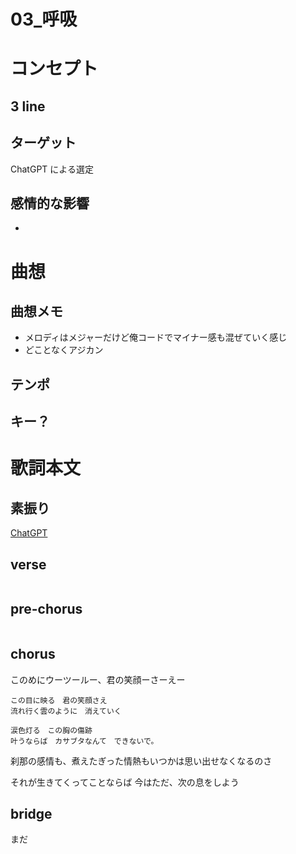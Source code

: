 # 03_呼吸

# コンセプト
## 3 line

## ターゲット
ChatGPT による選定


## 感情的な影響
- 

# 曲想
## 曲想メモ
- メロディはメジャーだけど俺コードでマイナー感も混ぜていく感じ
- どことなくアジカン

## テンポ


## キー？


# 歌詞本文

## 素振り
[ChatGPT]()


## verse

```
```

## pre-chorus
```
```

## chorus
このめにウーツールー、君の笑顔ーさーえー

```
この目に映る　君の笑顔さえ
流れ行く雲のように　消えていく

涙色灯る　この胸の傷跡
叶うならば　カサブタなんて　できないで。
```




刹那の感情も、煮えたぎった情熱もいつかは思い出せなくなるのさ

それが生きてくってことならば
今はただ、次の息をしよう

## bridge

まだ